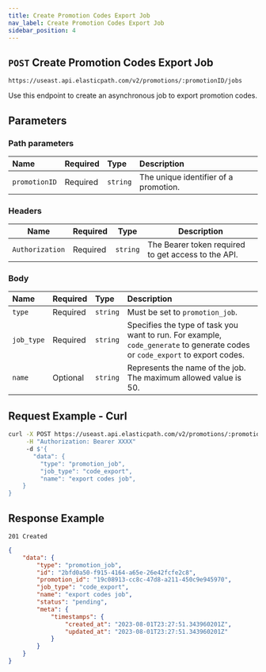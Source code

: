 ```yaml
---
title: Create Promotion Codes Export Job
nav_label: Create Promotion Codes Export Job
sidebar_position: 4
---
```


## `POST` Create Promotion Codes Export Job

```http
https://useast.api.elasticpath.com/v2/promotions/:promotionID/jobs
```

Use this endpoint to create an asynchronous job to export promotion codes.

## Parameters

### Path parameters

| Name            | Required | Type     | Description                          |
|:----------------|:---------|:---------|:-------------------------------------|
| `promotionID` | Required | `string` | The unique identifier of a promotion. |

### Headers

| Name            | Required | Type     | Description                                         |
| --------------- | -------- | -------- | --------------------------------------------------- |
| `Authorization` | Required | `string` | The Bearer token required to get access to the API. |

### Body

| Name       | Required | Type     | Description                               |
|:-----------|:---------|:---------|:------------------------------------------|
| `type`     | Required | `string` | Must be set to `promotion_job`. |
| `job_type` | Required | `string` | Specifies the type of task you want to run. For example, `code_generate` to generate codes or `code_export` to export codes. |
| `name` | Optional | `string` | Represents the name of the job. The maximum allowed value is 50. |

## Request Example - Curl

```bash
curl -X POST https://useast.api.elasticpath.com/v2/promotions/:promotionID/jobs \
     -H "Authorization: Bearer XXXX"
     -d $'{
       "data": {
         "type": "promotion_job",
         "job_type": "code_export",
         "name": "export codes job",
    }
}
```

## Response Example

`201 Created`

```json
{
    "data": {
        "type": "promotion_job",
        "id": "2bfd0a50-f915-4164-a65e-26e42fcfe2c8",
        "promotion_id": "19c08913-cc8c-47d8-a211-450c9e945970",
        "job_type": "code_export",
        "name": "export codes job",
        "status": "pending",
        "meta": {
            "timestamps": {
                "created_at": "2023-08-01T23:27:51.343960201Z",
                "updated_at": "2023-08-01T23:27:51.343960201Z"
            }
        }
    }
}
```


